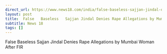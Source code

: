 ```yaml
---
direct_url: https://www.news18.com/india/false-baseless-sajjan-jindal-denies-rape-allegations-by-mumbai-woman-after-fir-8707572.html
layout: post
title:  False   Baseless   Sajjan Jindal Denies Rape Allegations by Mumbai Woman After FIR
subtitle: News 18
tags: []
---
```


 False   Baseless   Sajjan Jindal Denies Rape Allegations by Mumbai Woman After FIR
